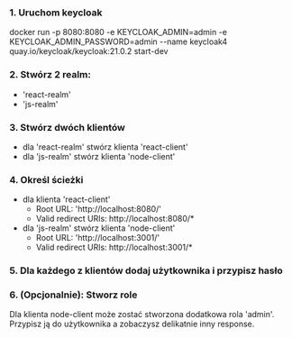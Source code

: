 ### 1. Uruchom keycloak
docker run -p 8080:8080 -e KEYCLOAK_ADMIN=admin -e
KEYCLOAK_ADMIN_PASSWORD=admin --name keycloak4
quay.io/keycloak/keycloak:21.0.2 start-dev

### 2. Stwórz 2 realm:
- 'react-realm'
- 'js-realm'

### 3. Stwórz dwóch klientów
- dla 'react-realm' stwórz klienta 'react-client'
- dla 'js-realm' stwórz klienta 'node-client'

### 4. Określ ścieżki
- dla klienta 'react-client'
    - Root URL: 'http://localhost:8080/'
    - Valid redirect URls: http://localhost:8080/*
- dla 'js-realm' stwórz klienta 'node-client'
    - Root URL: 'http://localhost:3001/'
    - Valid redirect URls: http://localhost:3001/*

### 5. Dla każdego z klientów dodaj użytkownika i przypisz hasło

### 6. (Opcjonalnie): Stworz role
Dla klienta node-client może zostać stworzona dodatkowa rola 'admin'. Przypisz ją do użytkownika a zobaczysz delikatnie inny response.